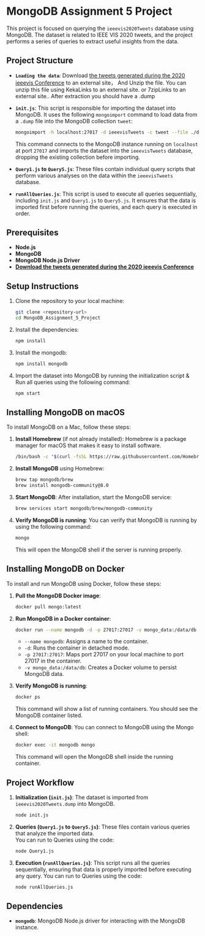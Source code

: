 # MongoDB Assignment 5 Project

This project is focused on querying the `ieeevis2020Tweets` database using MongoDB. The dataset is related to IEEE VIS 2020 tweets, and the project performs a series of queries to extract useful insights from the data.

## Project Structure
- **`Loading the data`**: Download [the tweets generated during the 2020 ieeevis Conference](https://johnguerra.co/viz/influentials/ieeevis2020/ieeevis2020Tweets.dump.bz2)
 to an external site， And Unzip the file. You can unzip this file using KekaLinks to an external site. or 7zipLinks to an external site.. After extraction you should have a .dump  
- **`init.js`**: This script is responsible for importing the dataset into MongoDB. It uses the following `mongoimport` command to load data from a `.dump` file into the MongoDB collection `tweet`:
  ```bash
  mongoimport -h localhost:27017 -d ieeevisTweets -c tweet --file ./db/ieeevis2020Tweets.dump --drop
  ```
  This command connects to the MongoDB instance running on `localhost` at port `27017` and imports the dataset into the `ieeevisTweets` database, dropping the existing collection before importing.

- **`Query1.js` to `Query5.js`**: These files contain individual query scripts that perform various analyses on the data within the `ieeevisTweets` database.

- **`runAllQueries.js`**: This script is used to execute all queries sequentially, including `init.js` and `Query1.js` to `Query5.js`. It ensures that the data is imported first before running the queries, and each query is executed in order.

## Prerequisites

- **Node.js** 
- **MongoDB** 
- **MongoDB Node.js Driver**
- [**Download the tweets generated during the 2020 ieeevis Conference**](https://johnguerra.co/viz/influentials/ieeevis2020/ieeevis2020Tweets.dump.bz2)

## Setup Instructions

1. Clone the repository to your local machine:
   ```bash
   git clone <repository-url>
   cd MongoDB_Assignment_5_Project
   ```

2. Install the dependencies:
   ```bash
   npm install
   ```
3. Install the mongodb:
   ```bash
   npm install mongodb
   ```  
4. Import the dataset into MongoDB by running the initialization script & Run all queries using the following command:
   ```bash
   npm start
   ```

## Installing MongoDB on macOS

To install MongoDB on a Mac, follow these steps:

1. **Install Homebrew** (if not already installed):
   Homebrew is a package manager for macOS that makes it easy to install software.
   ```bash
   /bin/bash -c "$(curl -fsSL https://raw.githubusercontent.com/Homebrew/install/HEAD/install.sh)"
   ```

2. **Install MongoDB** using Homebrew:
   ```bash
   brew tap mongodb/brew
   brew install mongodb-community@8.0
   ```

3. **Start MongoDB**:
   After installation, start the MongoDB service:
   ```bash
   brew services start mongodb/brew/mongodb-community
   ```

4. **Verify MongoDB is running**:
   You can verify that MongoDB is running by using the following command:
   ```bash
   mongo
   ```
   This will open the MongoDB shell if the server is running properly.
## Installing MongoDB on Docker

To install and run MongoDB using Docker, follow these steps:

1. **Pull the MongoDB Docker image**:
   ```bash
   docker pull mongo:latest
   ```

2. **Run MongoDB in a Docker container**:
   ```bash
   docker run --name mongodb -d -p 27017:27017 -v mongo_data:/data/db mongo:latest
   ```
   - `--name mongodb`: Assigns a name to the container.
   - `-d`: Runs the container in detached mode.
   - `-p 27017:27017`: Maps port 27017 on your local machine to port 27017 in the container.
   - `-v mongo_data:/data/db`: Creates a Docker volume to persist MongoDB data.

3. **Verify MongoDB is running**:
   ```bash
   docker ps
   ```
   This command will show a list of running containers. You should see the MongoDB container listed.

4. **Connect to MongoDB**:
   You can connect to MongoDB using the Mongo shell:
   ```bash
   docker exec -it mongodb mongo
   ```
   This command will open the MongoDB shell inside the running container.

## Project Workflow

1. **Initialization (`init.js`)**: The dataset is imported from `ieeevis2020Tweets.dump` into MongoDB.
    ```bash
   node init.js
   ```
2. **Queries (`Query1.js` to `Query5.js`)**: These files contain various queries that analyze the imported data.  
    You can run to Queries using the code:
   ```bash
   node Query1.js
   ```
3. **Execution (`runAllQueries.js`)**: This script runs all the queries sequentially, ensuring that data is properly imported before executing any query.
    You can run to Queries using the code:
   ```bash
   node runAllQueries.js
   ```
## Dependencies

- **`mongodb`**: MongoDB Node.js driver for interacting with the MongoDB instance.


